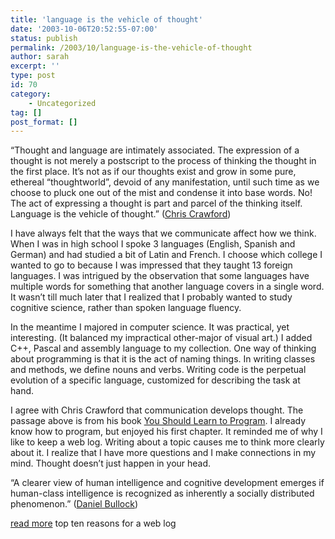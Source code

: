 ```yaml
---
title: 'language is the vehicle of thought'
date: '2003-10-06T20:52:55-07:00'
status: publish
permalink: /2003/10/language-is-the-vehicle-of-thought
author: sarah
excerpt: ''
type: post
id: 70
category:
    - Uncategorized
tag: []
post_format: []
---
```

“Thought and language are intimately associated. The expression of a thought is not merely a postscript to the process of thinking the thought in the first place. It’s not as if our thoughts exist and grow in some pure, ethereal “thoughtworld”, devoid of any manifestation, until such time as we choose to pluck one out of the mist and condense it into base words. No! The act of expressing a thought is part and parcel of the thinking itself. Language is the vehicle of thought.” ([Chris Crawford](http://www.erasmatazz.com/library/You_Should_Learn_to_Program/Chapter_1.html))

I have always felt that the ways that we communicate affect how we think. When I was in high school I spoke 3 languages (English, Spanish and German) and had studied a bit of Latin and French. I choose which college I wanted to go to because I was impressed that they taught 13 foreign languages. I was intrigued by the observation that some languages have multiple words for something that another language covers in a single word. It wasn’t till much later that I realized that I probably wanted to study cognitive science, rather than spoken language fluency.

In the meantime I majored in computer science. It was practical, yet interesting. (It balanced my impractical other-major of visual art.) I added C++, Pascal and assembly language to my collection. One way of thinking about programming is that it is the act of naming things. In writing classes and methods, we define nouns and verbs. Writing code is the perpetual evolution of a specific language, customized for describing the task at hand.

I agree with Chris Crawford that communication develops thought. The passage above is from his book <u>You Should Learn to Program</u>. I already know how to program, but enjoyed his first chapter. It reminded me of why I like to keep a web log. Writing about a topic causes me to think more clearly about it. I realize that I have more questions and I make connections in my mind. Thought doesn’t just happen in your head.

“A clearer view of human intelligence and cognitive development emerges if human-class intelligence is recognized as inherently a socially distributed phenomenon.” ([Daniel Bullock](http://www.utc.fr/arco/publications/intellectica/n26_27/26_05_Bullock.pdf))

[read more](https://www.ultrasaurus.com/sarahblog/archives/000063.html) top ten reasons for a web log